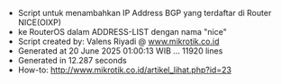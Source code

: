 - Script untuk menambahkan IP Address BGP yang terdaftar di Router NICE(OIXP)
- ke RouterOS dalam ADDRESS-LIST dengan nama "nice"
- Script created by: Valens Riyadi @ www.mikrotik.co.id
- Generated at 20 June 2025 01:00:13 WIB ... 11920 lines
- Generated in 12.287 seconds
- How-to: http://www.mikrotik.co.id/artikel_lihat.php?id=23
